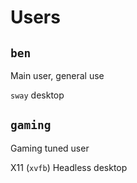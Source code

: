 # Users

## `ben`

Main user, general use

`sway` desktop


## `gaming`

Gaming tuned user

X11 (`xvfb`) Headless desktop
